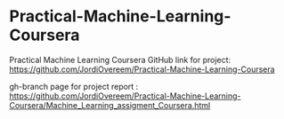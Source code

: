 # Practical-Machine-Learning-Coursera
Practical Machine Learning Coursera
GitHub link for project: https://github.com/JordiOvereem/Practical-Machine-Learning-Coursera

gh-branch page for project report : https://github.com/JordiOvereem/Practical-Machine-Learning-Coursera/Machine_Learning_assigment_Coursera.html
